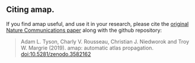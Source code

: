 ## Citing amap.

If you find amap useful, and use it in your research, please cite the [original Nature Communications paper](https://www.nature.com/articles/ncomms11879) along with the github repository:

> Adam L. Tyson, Charly V. Rousseau, Christian J. Niedworok and Troy W. Margrie (2019). amap: automatic atlas propagation. [doi:10.5281/zenodo.3582162](https://zenodo.org/record/3582162)
